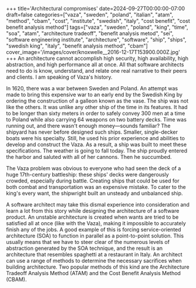 +++
title='Architectural compromises'
date=2024-09-27T00:00:00-07:00
draft=false
categories=["vaza", "sweden", "poland", "italian", "atam", "method", "cbam", "cost", "institute", "swedish", "italy", "cost benefit", "cost benefit analysis method"]
tags=["vaza", "sweden", "poland", "king", "time", "soa", "atam", "architecture tradeoff", "benefit analysis metod", "sei", "software engineering institute", "architecture", "software", "ship", "ships", "swedish king", "italy", "benefit analysis method", "cbam"]
cover_image='/images/cover/knoxwelle__2016-12-17T153900.000Z.jpg'
+++
An architecture cannot accomplish high security, high availability, high abstraction, and high performance all at once. All that software architects need to do is know, understand, and relate one real narrative to their peers and clients. I am speaking of Vaza's history.

In 1620, there was a war between Sweden and Poland. An attempt was made to bring this expensive war to an early end by the Swedish King by ordering the construction of a galleon known as the vase. The ship was not like the others. It was unlike any other ship of the time in its features. It had to be longer than sixty meters in order to safely convey 300 men at a time to Poland while also carrying 64 weapons on two battery decks. Time was running out, and there wasn't enough money—sounds familiar? The shipyard has never before designed such ships. Smaller, single-decker boats were his specialty. Still, he used his prior experience and abilities to develop and construct the Vaza. As a result, a ship was built to meet these specifications. The weather is going to fall today. The ship proudly entered the harbor and saluted with all of her cannons. Then he succumbed.

The Vaza problem was obvious to everyone who had seen the deck of a huge 17th-century battleship: these ships' decks were dangerously crowded, especially during battle. Creating ships that could be used for both combat and transportation was an expensive mistake. To cater to the king's every want, the shipwright built an unsteady and unbalanced ship.

A software architect may take this dismal experience into consideration and learn a lot from this story while designing the architecture of a software product. An unstable architecture is created when wants are tried to be satisfied all at once (like with the Vaza), making it impossible to accurately finish any of the jobs. A good example of this is forcing service-oriented architecture (SOA) to function in parallel as a point-to-point solution. This usually means that we have to steer clear of the numerous levels of abstraction generated by the SOA technique, and the result is an architecture that resembles spaghetti at a restaurant in Italy. An architect can use a range of methods to determine the necessary sacrifices when building architecture. Two popular methods of this kind are the Architecture Tradeoff Analysis Method (ATAM) and the Cost Benefit Analysis Method (CBAM).
